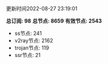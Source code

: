 更新时间2022-08-27 23:19:01

**总订阅: 98**
**总节点: 8659**
**有效节点: 2543**
- ss节点: 241
- v2ray节点: 2162
- trojan节点: 119
- ssr节点: 21
